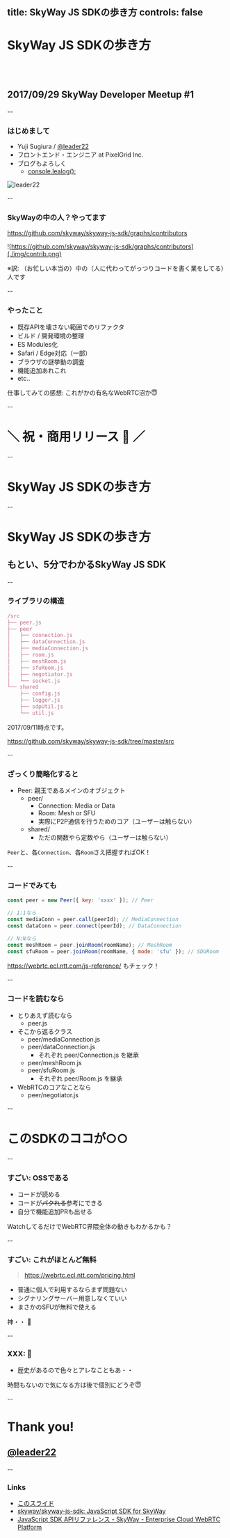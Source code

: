 title: SkyWay JS SDKの歩き方
controls: false
--

# <a>SkyWay JS SDK</a>の歩き方

## &nbsp;
## 2017/09/29 SkyWay Developer Meetup #1

--

### はじめまして

- Yuji Sugiura / [@leader22](https://twitter.com/leader22)
- フロントエンド・エンジニア at PixelGrid Inc.
- ブログもよろしく
  - [console.lealog();](http://lealog.hateblo.jp/)

![leader22](../public/img/doseisan.jpg)

--

### SkyWayの中の人？やってます

https://github.com/skyway/skyway-js-sdk/graphs/contributors

![https://github.com/skyway/skyway-js-sdk/graphs/contributors](./img/contrib.png)

※訳: （お忙しい本当の）中の（人に代わってがっつりコードを書く業をしてる）人です

--

### やったこと

- 既存APIを壊さない範囲でのリファクタ
- ビルド / 開発環境の整理
- ES Modules化
- Safari / Edge対応（一部）
- ブラウザの謎挙動の調査
- 機能追加あれこれ
- etc..

仕事してみての感想: これがかの有名なWebRTC沼か😇

--

# ＼ 祝・商用リリース 🎉 ／

--

# SkyWay JS SDKの歩き方

--

# SkyWay JS SDKの歩き方
## もとい、5分でわかるSkyWay JS SDK

--

### ライブラリの構造

```js
/src
├── peer.js
├── peer
│   ├── connection.js
│   ├── dataConnection.js
│   ├── mediaConnection.js
│   ├── room.js
│   ├── meshRoom.js
│   ├── sfuRoom.js
│   ├── negotiator.js
│   └── socket.js
└── shared
    ├── config.js
    ├── logger.js
    ├── sdpUtil.js
    └── util.js
```

2017/09/11時点です。

https://github.com/skyway/skyway-js-sdk/tree/master/src

--

### ざっくり簡略化すると

- Peer: 親玉であるメインのオブジェクト
  - peer/
    - Connection: Media or Data
    - Room: Mesh or SFU
    - 実際にP2P通信を行うためのコア（ユーザーは触らない）
  - shared/
    - ただの関数やら定数やら（ユーザーは触らない）

`Peer`と、各`Connection`、各`Room`さえ把握すればOK！

--

### コードでみても

```js
const peer = new Peer({ key: 'xxxx' }); // Peer

// 1:1なら
const mediaConn = peer.call(peerId); // MediaConnection
const dataConn = peer.connect(peerId); // DataConnection

// N:Nなら
const meshRoom = peer.joinRoom(roomName); // MeshRoom
const sfuRoom = peer.joinRoom(roomName, { mode: 'sfu' }); // SDURoom
```

https://webrtc.ecl.ntt.com/js-reference/ もチェック！

--

### コードを読むなら

- とりあえず読むなら
  - peer.js
- そこから返るクラス
  - peer/mediaConnection.js
  - peer/dataConnection.js
    - それぞれ peer/Connection.js を継承
  - peer/meshRoom.js
  - peer/sfuRoom.js
    - それぞれ peer/Room.js を継承
- WebRTCのコアなことなら
  - peer/negotiator.js

--

# このSDKのココが○○

--

### すごい: OSSである

- コードが読める
- コードが<s>パクれる</s>参考にできる
- 自分で機能追加PRも出せる

WatchしてるだけでWebRTC界隈全体の動きもわかるかも？

--

### すごい: これがほとんど無料

> https://webrtc.ecl.ntt.com/pricing.html

- 普通に個人で利用するならまず問題ない
- シグナリングサーバー用意しなくていい
- まさかのSFUが無料で使える

神・・ 🙏

--

### XXX: 🙊

- 歴史があるので色々とアレなこともあ・・

時間もないので気になる方は後で個別にどうぞ😇

--

# Thank you!
## [@leader22](https://twitter.com/leader22)

--

### Links

- [このスライド](https://leader22.github.io/slides/skyway_dev_meetup-1)
- [skyway/skyway-js-sdk: JavaScript SDK for SkyWay](https://github.com/skyway/skyway-js-sdk)
- [JavaScript SDK APIリファレンス - SkyWay - Enterprise Cloud WebRTC Platform](https://webrtc.ecl.ntt.com/js-reference/)

<style>
:root {
  --bg-color: #f5f5f5;
  --bar-color: #003B7B;
  --em-color: #4780FF;
}
</style>
<link rel="stylesheet" href="../public/base.css">
<link rel="stylesheet" href="../public/timer.css">
<script src="../public/timer.js"></script>
<script src="../public/mobile-controls.js"></script>
